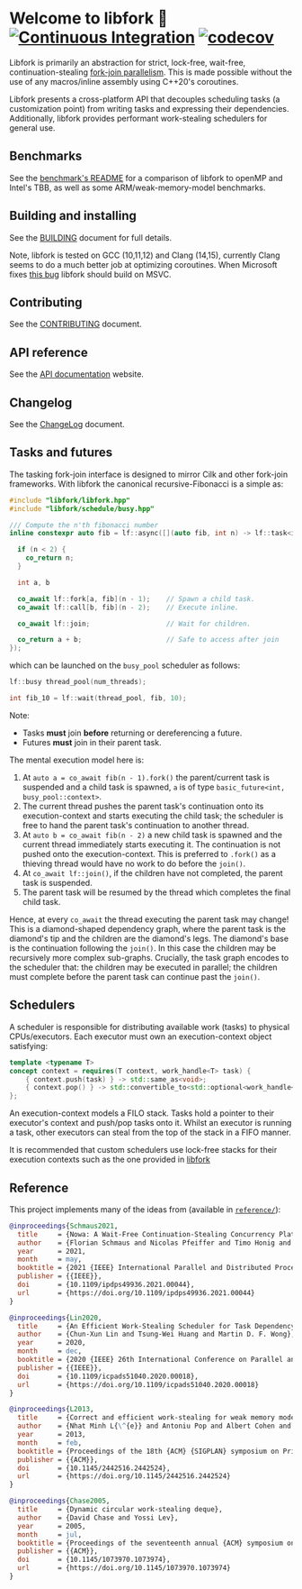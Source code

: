 


# Welcome to libfork 🍴 [![Continuous Integration](https://github.com/ConorWilliams/libfork/actions/workflows/ci.yml/badge.svg)](https://github.com/ConorWilliams/libfork/actions/workflows/ci.yml) [![codecov](https://codecov.io/gh/ConorWilliams/libfork/branch/main/graph/badge.svg?token=89MTSXI85F)](https://codecov.io/gh/ConorWilliams/libfork)

Libfork is primarily an abstraction for strict, lock-free, wait-free, continuation-stealing [fork-join parallelism](https://en.wikipedia.org/wiki/Fork%E2%80%93join_model). This is made possible without the use of any macros/inline assembly using C++20's coroutines.

Libfork presents a cross-platform API that decouples scheduling tasks (a customization point) from writing tasks and expressing their dependencies. Additionally, libfork provides performant work-stealing schedulers for general use. 


## Benchmarks

See the [benchmark's README](benchmark/README.md) for a comparison of libfork to openMP and Intel's TBB, as well as some ARM/weak-memory-model benchmarks. 

## Building and installing

See the [BUILDING](BUILDING.md) document for full details. 

Note, libfork is tested on GCC (10,11,12) and Clang (14,15), currently Clang seems to do a much better job at optimizing coroutines. When Microsoft fixes [this bug](https://developercommunity.visualstudio.com/t/Incorrect-code-generation-for-symmetric/1659260?scope=follow) libfork should build on MSVC.

## Contributing

See the [CONTRIBUTING](CONTRIBUTING.md) document.

## API reference

See the [API documentation](https://conorwilliams.github.io/libfork/) website.

## Changelog

See the [ChangeLog](ChangeLog.md) document.

## Tasks and futures

The tasking fork-join interface is designed to mirror Cilk and other fork-join frameworks. With libfork the canonical recursive-Fibonacci is a simple as:

```c++
#include "libfork/libfork.hpp"
#include "libfork/schedule/busy.hpp"

/// Compute the n'th fibonacci number
inline constexpr auto fib = lf::async([](auto fib, int n) -> lf::task<int> { 

  if (n < 2) {
    co_return n;
  }

  int a, b

  co_await lf::fork[a, fib](n - 1);    // Spawn a child task.
  co_await lf::call[b, fib](n - 2);    // Execute inline.

  co_await lf::join;                   // Wait for children.

  co_return a + b;                     // Safe to access after join
});
```
which can be launched on the ``busy_pool`` scheduler as follows:
```c++
lf::busy thread_pool(num_threads);

int fib_10 = lf::wait(thread_pool, fib, 10);
```
Note:
- Tasks **must** join **before** returning or dereferencing a future.
- Futures **must** join in their parent task.

The mental execution model here is: 
1. At ``auto a = co_await fib(n - 1).fork()`` the parent/current task is suspended and a child task is spawned, ``a`` is of type ``basic_future<int, busy_pool::context>``. 
2. The current thread pushes the parent task's continuation onto its execution-context and starts executing the child task; the scheduler is free to hand the parent task's continuation to another thread.
3. At ``auto b = co_await fib(n - 2)`` a new child task is spawned and the current thread immediately starts executing it. The continuation is not pushed onto the execution-context. This is preferred to ``.fork()`` as a thieving thread would have no work to do before the ``join()``.
4. At ``co_await lf::join()``, if the children have not completed, the parent task is suspended.
5. The parent task will be resumed by the thread which completes the final child task.

Hence, at every ``co_await`` the thread executing the parent task may change! This is a diamond-shaped dependency graph, where the parent task is the diamond's tip and the children are the diamond's legs. The diamond's base is the continuation following the ``join()``. In this case the children may be recursively more complex sub-graphs. Crucially, the task graph encodes to the scheduler that: the children may be executed in parallel; the children must complete before the parent task can continue past the ``join()``.

## Schedulers

A scheduler is responsible for distributing available work (tasks) to physical CPUs/executors. Each executor must own an execution-context object satisfying:
```c++
template <typename T>
concept context = requires(T context, work_handle<T> task) {
    { context.push(task) } -> std::same_as<void>;
    { context.pop() } -> std::convertible_to<std::optional<work_handle<T>>>;
};
```
An execution-context models a FILO stack. Tasks hold a pointer to their executor's context and push/pop tasks onto it. Whilst an executor is running a task, other executors can steal from the top of the stack in a FIFO manner. 

It is recommended that custom schedulers use lock-free stacks for their execution contexts such as the one provided in [libfork](include/libfork/queue.hpp)

## Reference

This project implements many of the ideas from (available in [`reference/`](reference)):

```bibtex
@inproceedings{Schmaus2021,
  title     = {Nowa: A Wait-Free Continuation-Stealing Concurrency Platform},
  author    = {Florian Schmaus and Nicolas Pfeiffer and Timo Honig and Jorg Nolte and Wolfgang Schroder-Preikschat},
  year      = 2021,
  month     = may,
  booktitle = {2021 {IEEE} International Parallel and Distributed Processing Symposium ({IPDPS})},
  publisher = {{IEEE}},
  doi       = {10.1109/ipdps49936.2021.00044},
  url       = {https://doi.org/10.1109/ipdps49936.2021.00044}
}
```

```bibtex
@inproceedings{Lin2020,
  title     = {An Efficient Work-Stealing Scheduler for Task Dependency Graph},
  author    = {Chun-Xun Lin and Tsung-Wei Huang and Martin D. F. Wong},
  year      = 2020,
  month     = dec,
  booktitle = {2020 {IEEE} 26th International Conference on Parallel and Distributed Systems ({ICPADS})},
  publisher = {{IEEE}},
  doi       = {10.1109/icpads51040.2020.00018},
  url       = {https://doi.org/10.1109/icpads51040.2020.00018}
}
```

```bibtex
@inproceedings{L2013,
  title     = {Correct and efficient work-stealing for weak memory models},
  author    = {Nhat Minh L{\^{e}} and Antoniu Pop and Albert Cohen and Francesco Zappa Nardelli},
  year      = 2013,
  month     = feb,
  booktitle = {Proceedings of the 18th {ACM} {SIGPLAN} symposium on Principles and practice of parallel programming},
  publisher = {{ACM}},
  doi       = {10.1145/2442516.2442524},
  url       = {https://doi.org/10.1145/2442516.2442524}
}
```

```bibtex
@inproceedings{Chase2005,
  title     = {Dynamic circular work-stealing deque},
  author    = {David Chase and Yossi Lev},
  year      = 2005,
  month     = jul,
  booktitle = {Proceedings of the seventeenth annual {ACM} symposium on Parallelism in algorithms and architectures},
  publisher = {{ACM}},
  doi       = {10.1145/1073970.1073974},
  url       = {https://doi.org/10.1145/1073970.1073974}
}
```

